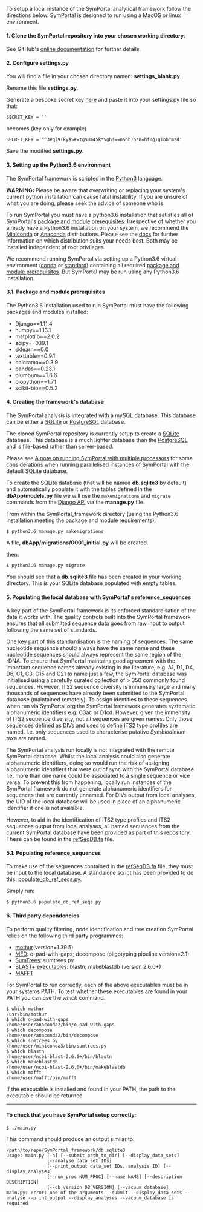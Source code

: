 To setup a local instance of the SymPortal analytical framework follow the directions below. SymPortal is designed to run using a MacOS or linux environment.

#### 1. Clone the SymPortal repository into your chosen working directory.

See GitHub's [online documentation](https://help.github.com/articles/cloning-a-repository/) for further details.


#### 2. Configure settings.py

You will find a file in your chosen directory named: **settings_blank.py**.

Rename this file **settings.py**.

Generate a bespoke secret key [here](https://www.miniwebtool.com/django-secret-key-generator/) and paste it into your settings.py file so that:

`SECRET_KEY = ''` 

becomes (key only for example)

`SECRET_KEY = '^3#q(9(ky$5#=tg$8m45k*5gh!==n&nh)5*8=hf0g)giob^mzd'`

Save the modified **settings.py**.

#### 3. Setting up the Python3.6 environment

The SymPortal framework is scripted in the [Python3](https://www.python.org/download/releases/3.0/) language.

**WARNING:** Please be aware that overwriting or replacing your system's current python installation can cause fatal instability. If you are unsure of what you are doing, please seek the advice of someone who is. 

To run SymPortal you must have a python3.6 installation that satisfies all of SymPortal's [package and module prerequisites](####31-Package-and-module-prerequisites). Irrespective of whether you already have a Python3.6 installation on your system, we recommend the [Miniconda](https://conda.io/docs/user-guide/install/download.html) or [Anaconda](https://conda.io/docs/user-guide/install/download.html) distributions. Please see the [docs](https://conda.io/docs/user-guide/install/download.html) for further information on which distribution suits your needs best. Both may be installed independent of root privileges.

We recommend running SymPortal via setting up a Python3.6 virtual environment ([conda](https://conda.io/docs/user-guide/tasks/manage-environments.html) or [standard](https://docs.python.org/3.6/library/venv.html)) containing all required [package and module prerequisites](####31-Package-and-module-prerequisites). But SymPortal may be run using any Python3.6 installation.

#### 3.1. Package and module prerequisites
The Python3.6 installation used to run SymPortal must have the following packages and modules installed:
* Django==1.11.4
* numpy==1.13.1
* matplotlib==2.0.2
* scipy==0.19.1
* sklearn==0.0
* texttable==0.9.1
* colorama==0.3.9
* pandas==0.23.1
* plumbum==1.6.6
* biopython==1.71
* scikit-bio==0.5.2

#### 4. Creating the framework's database

The SymPortal analysis is integrated with a mySQL database. This database can be either a [SQLite](https://www.sqlite.org) or [PostgreSQL](https://www.postgresql.org/) database.

The cloned SymPortal repository is currently setup to create a [SQLite](https://www.sqlite.org) database. This database is a much lighter database than the [PostgreSQL](https://www.postgresql.org/) and is file-based rather than server-based.

Please see [A note on running SymPortal with multiple processors](https://github.com/SymPortal/SymPortal_framework/wiki/Running-SymPortal#A-note-on-running-SymPortal-with-multiple-processors) for some considerations when running parallelised instances of SymPortal with the default SQLite database.

To create the SQLite database (that will be named **db.sqlite3** by default) and automatically populate it with the tables defined in the **dbApp/models.py** file we will use the `makemigrations` and `migrate` commands from the [Django API](https://www.djangoproject.com/) via the **manage.py** file.

From within the SymPortal_framework directory (using the Python3.6 installation meeting the package and module requirements):
```shell
$ python3.6 manage.py makemigrations
```
A file, **dbApp/migrations/0001_initial.py** will be created.

then:
```console
$ python3.6 manage.py migrate
```
You should see that a **db.sqlite3** file has been created in your working directory. This is your SQLite database populated with empty tables.

#### 5. Populating the local database with SymPortal's reference_sequences
A key part of the SymPortal framework is its enforced standardisation of the data it works with. The quality controls built into the SymPortal framework ensures that all submitted sequence data goes from raw input to output following the same set of standards. 

One key part of this standardisation is the naming of sequences. The same nucleotide sequence should always have the same name and these nucleotide sequences should always represent the same region of the rDNA. To ensure that SymPortal maintains good agreement with the important sequence names already existing in the literature, e.g. A1, D1, D4, D6, C1, C3, C15 and C21 to name just a few, the SymPortal database was initialised using a carefully curated collection of > 350 commonly found sequences. However, ITS2 sequence diversity is immensely large and many thousands of sequences have already been submitted to the SymPortal database (maintained remotely). To assign identities to these sequences when run via SymPortal.org the SymPortal framework generates systematic alphanumeric identifiers e.g. C3ac or D1cd. However, given the immensity of ITS2 sequence diversity, not all sequences are given names. Only those sequences defined as DIVs and used to define ITS2 type profiles are named. I.e. only sequences used to characterise putative _Symbiodinium_ taxa are named.

The SymPortal analysis run locally is not integrated with the remote SymPortal database. Whilst the local analysis could also generate alphanumeric identifiers, doing so would run the risk of assigning alphanumeric identifiers that were out of sync with the SymPortal database. I.e. more than one name could be associated to a single sequence or vice versa. To prevent this from happening, locally run instances of the SymPortal framework do not generate alphanumeric identifiers for sequences that are currently unnamed. For DIVs output from local analyses, the UID of the local database will be used in place of an alphanumeric identifier if one is not available.

However, to aid in the identification of ITS2 type profiles and ITS2 sequences output from local analyses, all named sequences from the current SymPortal database have been provided as part of this repository. These can be found in the [refSeqDB.fa](https://github.com/SymPortal/SymPortal_framework/tree/master/symbiodiniumDB) file.

#### 5.1. Populating reference_sequences
To make use of the sequences contained in the [refSeqDB.fa](https://github.com/SymPortal/SymPortal_framework/tree/master/symbiodiniumDB) file, they must be input to the local database. A standalone script has been provided to do this: [populate_db_ref_seqs.py](https://github.com/SymPortal/SymPortal_framework/tree/master/populate_db_ref_seqs.py).

Simply run:
```shell
$ python3.6 populate_db_ref_seqs.py
```

#### 6. Third party dependencies
To perform quality filtering, node identification and tree creation SymPortal relies on the following third party programmes:
* [mothur](https://www.mothur.org/)(version=1.39.5)
* [MED](http://merenlab.org/software/med/): o-pad-with-gaps; decompose (oligotyping pipeline version=2.1)
* [SumTrees](https://www.dendropy.org/programs/sumtrees.html): sumtrees.py
* [BLAST+ executables](): blastn; makeblastdb (version 2.6.0+)
* [MAFFT](https://mafft.cbrc.jp/alignment/software/)

For SymPortal to run correctly, each of the above executables must be in your systems PATH.
To test whether these executables are found in your PATH you can use the _which_ command.
```console
$ which mothur
/usr/bin/mothur
$ which o-pad-with-gaps
/home/user/anaconda2/bin/o-pad-with-gaps
$ which decompose
/home/user/anaconda2/bin/decompose
$ which sumtrees.py
/home/user/miniconda3/bin/sumtrees.py
$ which blastn
/home/user/ncbi-blast-2.6.0+/bin/blastn
$ which makeblastdb
/home/user/ncbi-blast-2.6.0+/bin/makeblastdb
$ which mafft
/home/user/mafft/bin/mafft
```
If the executable is installed and found in your PATH, the path to the executable should be returned 
***

#### To check that you have SymPortal setup correctly:
```console
$ ./main.py
```

This command should produce an output similar to:

```console
/path/to/repo/SymPortal_framework/db.sqlite3
usage: main.py [-h] [--submit path_to_dir] [--display_data_sets]
               [--analyse data_set IDs]
               [--print_output data_set IDs, analysis ID] [--display_analyses]
               [--num_proc NUM_PROC] [--name NAME] [--description DESCRIPTION]
               [--db_version DB_VERSION] [--vacuum_database]
main.py: error: one of the arguments --submit --display_data_sets --analyse --print_output --display_analyses --vacuum_database is required
```